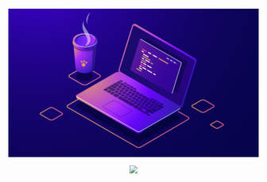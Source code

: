 
![Banner](./banner.jpg)
<!-- retro visitor counter -->
<p align="center"> 
  <img src="https://profile-counter.glitch.me/Master2907/count.svg" />
</p>